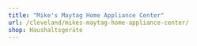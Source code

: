 ```yaml
---
title: "Mike's Maytag Home Appliance Center"
url: /cleveland/mikes-maytag-home-appliance-center/
shop: Haushaltsgeräte
---
```

